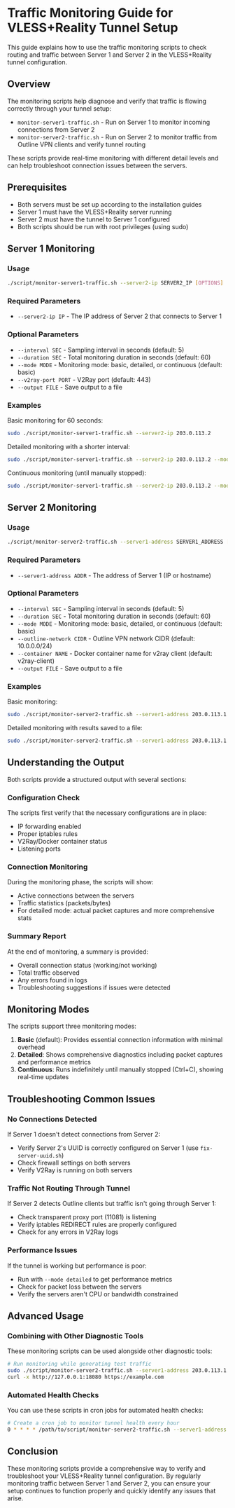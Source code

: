 # Traffic Monitoring Guide for VLESS+Reality Tunnel Setup

This guide explains how to use the traffic monitoring scripts to check routing and traffic between Server 1 and Server 2 in the VLESS+Reality tunnel configuration.

## Overview

The monitoring scripts help diagnose and verify that traffic is flowing correctly through your tunnel setup:

- `monitor-server1-traffic.sh` - Run on Server 1 to monitor incoming connections from Server 2
- `monitor-server2-traffic.sh` - Run on Server 2 to monitor traffic from Outline VPN clients and verify tunnel routing

These scripts provide real-time monitoring with different detail levels and can help troubleshoot connection issues between the servers.

## Prerequisites

- Both servers must be set up according to the installation guides
- Server 1 must have the VLESS+Reality server running
- Server 2 must have the tunnel to Server 1 configured
- Both scripts should be run with root privileges (using sudo)

## Server 1 Monitoring

### Usage

```bash
./script/monitor-server1-traffic.sh --server2-ip SERVER2_IP [OPTIONS]
```

### Required Parameters

- `--server2-ip IP` - The IP address of Server 2 that connects to Server 1

### Optional Parameters

- `--interval SEC` - Sampling interval in seconds (default: 5)
- `--duration SEC` - Total monitoring duration in seconds (default: 60)
- `--mode MODE` - Monitoring mode: basic, detailed, or continuous (default: basic)
- `--v2ray-port PORT` - V2Ray port (default: 443)
- `--output FILE` - Save output to a file

### Examples

Basic monitoring for 60 seconds:
```bash
sudo ./script/monitor-server1-traffic.sh --server2-ip 203.0.113.2
```

Detailed monitoring with a shorter interval:
```bash
sudo ./script/monitor-server1-traffic.sh --server2-ip 203.0.113.2 --mode detailed --interval 2
```

Continuous monitoring (until manually stopped):
```bash
sudo ./script/monitor-server1-traffic.sh --server2-ip 203.0.113.2 --mode continuous
```

## Server 2 Monitoring

### Usage

```bash
./script/monitor-server2-traffic.sh --server1-address SERVER1_ADDRESS [OPTIONS]
```

### Required Parameters

- `--server1-address ADDR` - The address of Server 1 (IP or hostname)

### Optional Parameters

- `--interval SEC` - Sampling interval in seconds (default: 5)
- `--duration SEC` - Total monitoring duration in seconds (default: 60)
- `--mode MODE` - Monitoring mode: basic, detailed, or continuous (default: basic)
- `--outline-network CIDR` - Outline VPN network CIDR (default: 10.0.0.0/24)
- `--container NAME` - Docker container name for v2ray client (default: v2ray-client)
- `--output FILE` - Save output to a file

### Examples

Basic monitoring:
```bash
sudo ./script/monitor-server2-traffic.sh --server1-address 203.0.113.1
```

Detailed monitoring with results saved to a file:
```bash
sudo ./script/monitor-server2-traffic.sh --server1-address 203.0.113.1 --mode detailed --output tunnel-diagnostics.log
```

## Understanding the Output

Both scripts provide a structured output with several sections:

### Configuration Check

The scripts first verify that the necessary configurations are in place:
- IP forwarding enabled
- Proper iptables rules
- V2Ray/Docker container status
- Listening ports

### Connection Monitoring

During the monitoring phase, the scripts will show:
- Active connections between the servers
- Traffic statistics (packets/bytes)
- For detailed mode: actual packet captures and more comprehensive stats

### Summary Report

At the end of monitoring, a summary is provided:
- Overall connection status (working/not working)
- Total traffic observed
- Any errors found in logs
- Troubleshooting suggestions if issues were detected

## Monitoring Modes

The scripts support three monitoring modes:

1. **Basic** (default): Provides essential connection information with minimal overhead
2. **Detailed**: Shows comprehensive diagnostics including packet captures and performance metrics
3. **Continuous**: Runs indefinitely until manually stopped (Ctrl+C), showing real-time updates

## Troubleshooting Common Issues

### No Connections Detected

If Server 1 doesn't detect connections from Server 2:
- Verify Server 2's UUID is correctly configured on Server 1 (use `fix-server-uuid.sh`)
- Check firewall settings on both servers
- Verify V2Ray is running on both servers

### Traffic Not Routing Through Tunnel

If Server 2 detects Outline clients but traffic isn't going through Server 1:
- Check transparent proxy port (11081) is listening
- Verify iptables REDIRECT rules are properly configured
- Check for any errors in V2Ray logs

### Performance Issues

If the tunnel is working but performance is poor:
- Run with `--mode detailed` to get performance metrics
- Check for packet loss between the servers
- Verify the servers aren't CPU or bandwidth constrained

## Advanced Usage

### Combining with Other Diagnostic Tools

These monitoring scripts can be used alongside other diagnostic tools:

```bash
# Run monitoring while generating test traffic
sudo ./script/monitor-server2-traffic.sh --server1-address 203.0.113.1 --mode continuous &
curl -x http://127.0.0.1:18080 https://example.com
```

### Automated Health Checks

You can use these scripts in cron jobs for automated health checks:

```bash
# Create a cron job to monitor tunnel health every hour
0 * * * * /path/to/script/monitor-server2-traffic.sh --server1-address 203.0.113.1 --output /var/log/tunnel-health.log
```

## Conclusion

These monitoring scripts provide a comprehensive way to verify and troubleshoot your VLESS+Reality tunnel configuration. By regularly monitoring traffic between Server 1 and Server 2, you can ensure your setup continues to function properly and quickly identify any issues that arise.